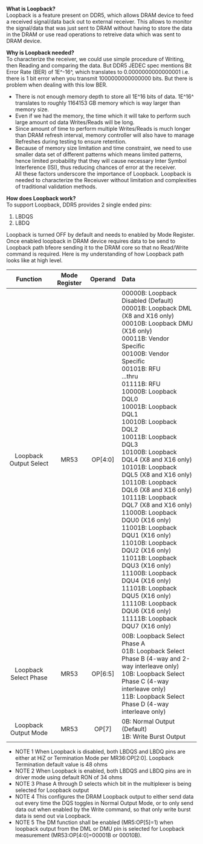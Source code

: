 
**What is Loopback?**<br>
Loopback is a feature present on DDR5, which allows DRAM device to feed a received signal/data back out to external receiver. This allows to monitor the signal/data that was just sent to DRAM without having to store the data in the DRAM or use read operations to retreive data which was sent to DRAM device.

**Why is Loopback needed?**<br>
To characterize the receiver, we could use simple procedure of Writing, then Reading and comparing the data. But DDR5 JEDEC spec mentions Bit Error Rate (BER) of 1E^-16^, which translates to 0.0000000000000001 i.e. there is 1 bit error when you transmit 1000000000000000 bits. But there is problem when dealing with this low BER.
- There is not enough memory depth to store all 1E^16 bits of data. 1E^16^ translates to roughly 1164153 GB memory which is way larger than memory size.<br>
- Even if we had the memory, the time which it will take to perform such large amount od data Writes/Reads will be long.<br>
- Since amount of time to perform multiple Writes/Reads is much longer than DRAM refresh interval, memory controller will also have to manage Refreshes during testing to ensure retention.<br>
- Because of memory size limitation and time constraint, we need to use smaller data set of different patterns which means limited patterns, hence limited probability that they will cause necessary Inter Symbol Interference (ISI), thus reducing chances of error at the receiver.<br>
All these factors underscore the importance of Loopback. Loopback is needed to characterize the Receiuver without limitation and complexities of traditional validation methods.

**How does Loopback work?**<br>
To support Loopback, DDR5 provides 2 single ended pins:
1. LBDQS
2. LBDQ

Loopback is turned OFF by default and needs to enabled by Mode Register. Once enabled loopback in DRAM device requires data to be send to Loopback path bfeore sending it to the DRAM core so that no Read/Write command is required. Here is my understanding of how Loopback path looks like at high level.


|  Function  |      Mode Register      |   Operand    |      Data      | 
| :--------: |:-------------:| :---------:| :---------| 
| Loopback Output Select | MR53 | OP[4:0] | 00000B: Loopback Disabled (Default) <br> 00001B: Loopback DML (X8 and X16 only)  <br> 00010B: Loopback DMU (X16 only)  <br> 00011B: Vendor Specific <br> 00100B: Vendor Specific <br> 00101B: RFU <br> ...thru <br> 01111B: RFU <br> 10000B: Loopback DQL0 <br> 10001B: Loopback DQL1 <br> 10010B: Loopback DQL2 <br> 10011B: Loopback DQL3 <br> 10100B: Loopback DQL4 (X8 and X16 only) <br> 10101B: Loopback DQL5 (X8 and X16 only) <br> 10110B: Loopback DQL6 (X8 and X16 only) <br> 10111B: Loopback DQL7 (X8 and X16 only) <br> 11000B: Loopback DQU0 (X16 only) <br> 11001B: Loopback DQU1 (X16 only) <br> 11010B: Loopback DQU2 (X16 only) <br> 11011B: Loopback DQU3 (X16 only) <br> 11100B: Loopback DQU4 (X16 only) <br> 11101B: Loopback DQU5 (X16 only) <br> 11110B: Loopback DQU6 (X16 only) <br> 11111B: Loopback DQU7 (X16 only) |
| Loopback Select Phase | MR53 | OP[6:5] | 00B: Loopback Select Phase A <br> 01B: Loopback Select Phase B (4-way and 2-way interleave only) <br> 10B: Loopback Select Phase C (4-way interleave only) <br> 11B: Loopback Select Phase D (4-way interleave only) |
| Loopback Output Mode | MR53 | OP[7] | 0B: Normal Output (Default) <br> 1B: Write Burst Output |

* NOTE 1 When Loopback is disabled, both LBDQS and LBDQ pins are either at HiZ or Termination Mode per MR36:OP[2:0]. Loopback Termination default value is 48 ohms
* NOTE 2 When Loopback is enabled, both LBDQS and LBDQ pins are in driver mode using default RON of 34 ohms
* NOTE 3 Phase A through D selects which bit in the multiplexer is being selected for Loopback output
* NOTE 4 This configures the DRAM Loopback output to either send data out every time the DQS toggles in Normal Output Mode, or to only send data out when enabled by the Write command, so that only write burst data is send out via Loopback.
* NOTE 5 The DM function shall be enabled (MR5:OP[5]=1) when loopback output from the DML or DMU pin is selected for Loopback measurement (MR53:OP[4:0]=00001B or 00010B).